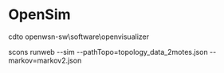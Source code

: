 # OpenSim

cdto openwsn-sw\software\openvisualizer

scons runweb --sim --pathTopo=topology_data_2motes.json --markov=markov2.json
